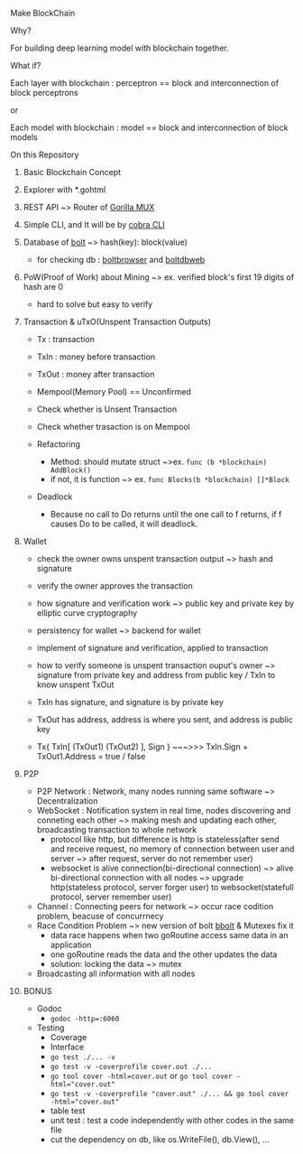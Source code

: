 Make BlockChain

Why?

For building deep learning model with blockchain together.

What if?

Each layer with blockchain : perceptron == block and interconnection of block perceptrons

or

Each model with blockchain : model == block and interconnection of block models

On this Repository
1. Basic Blockchain Concept
2. Explorer with *.gohtml
3. REST API ~> Router of [Gorilla MUX](https://github.com/gorilla/mux)
4. Simple CLI, and It will be by [cobra CLI](https://github.com/spf13/cobra)
5. Database of [bolt](https://github.com/boltdb/bolt) ~> hash(key): block(value)

    - for checking db : [boltbrowser](https://github.com/br0xen/boltbrowser) and [boltdbweb](https://github.com/evnix/boltdbweb)
6. PoW(Proof of Work) about Mining ~> ex. verified block's first 19 digits of hash are 0

    - hard to solve but easy to verify
7. Transaction & uTxO(Unspent Transaction Outputs)

    - Tx : transaction
    - TxIn : money before transaction
    - TxOut : money after transaction

    - Mempool(Memory Pool) == Unconfirmed
    - Check whether is Unsent Transaction
    - Check whether trasaction is on Mempool

    - Refactoring
        - Method: should mutate struct ~>ex. `func (b *blockchain) AddBlock()`
        - if not, it is function ~> ex. `func Blocks(b *blockchain) []*Block`
    
    - Deadlock
        - Because no call to Do returns until the one call to f returns, if f causes Do to be called, it will deadlock.
8. Wallet

    - check the owner owns unspent transaction output ~> hash and signature
    - verify the owner approves the transaction

    - how signature and verification work ~> public key and private key by elliptic curve cryptography
    - persistency for wallet ~> backend for wallet
    - implement of signature and verification, applied to transaction

    - how to verify someone is unspent transaction ouput's owner ~> signature from private key and address from public key / TxIn to know unspent TxOut
    - TxIn has signature, and signature is by private key
    - TxOut has address, address is where you sent, and address is public key
    - Tx{ TxIn[ (TxOut1) (TxOut2) ], Sign } ~~~>>> TxIn.Sign + TxOut1.Address = true / false
9. P2P

    - P2P Network : Network, many nodes running same software ~> Decentralization
    - WebSocket : Notification system in real time, nodes discovering and conneting each other ~> making mesh and updating each other, broadcasting transaction to whole network
        - protocol like http, but difference is http is stateless(after send and receive request, no memory of connection between user and server ~> after request, server do not remember user)
        - websocket is alive connection(bi-directional connection) ~> alive bi-directional connection with all nodes ~> upgrade http(stateless protocol, server forger user) to websocket(statefull protocol, server remember user)
    - Channel : Connecting peers for network ~> occur race codition problem, beacuse of concurrnecy
    - Race Condition Problem ~>  new version of bolt [bbolt](https://github.com/etcd-io/bbolt) & Mutexes fix it
        - data race happens when two goRoutine access same data in an application
        - one goRoutine reads the data and the other updates the data
        - solution: locking the data ~> mutex
    - Broadcasting all information with all nodes

10. BONUS
    - Godoc
        - `godoc -http=:6060`
    - Testing
        - Coverage
        - Interface
        - `go test ./... -v`
        - `go test -v -coverprofile cover.out ./...`
        - `go tool cover -html=cover.out` or `go tool cover -html="cover.out"`
        - `go test -v -coverprofile "cover.out" ./... && go tool cover -html="cover.out"`
        - table test
        - unit test : test a code independently with other codes in the same file
        - cut the dependency on db, like os.WriteFile(), db.View(), ...